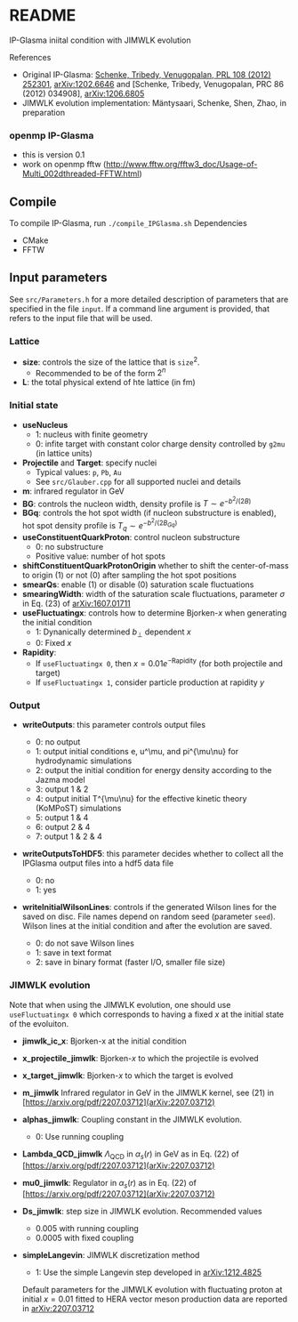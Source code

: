 # README 

IP-Glasma iniital condition with JIMWLK evolution

References
* Original IP-Glasma: [Schenke, Tribedy, Venugopalan, PRL 108 (2012) 252301](https://doi.org/10.1103/PhysRevLett.108.252301), [arXiv:1202.6646](https://arxiv.org/abs/1202.6646) and [Schenke, Tribedy, Venugopalan, PRC 86 (2012) 034908], [arXiv:1206.6805](https://arxiv.org/abs/1206.6805)
* JIMWLK evolution implementation: Mäntysaari, Schenke, Shen, Zhao, in preparation


### openmp IP-Glasma 
 * this is version 0.1
 * work on openmp fftw (http://www.fftw.org/fftw3_doc/Usage-of-Multi_002dthreaded-FFTW.html)
 
## Compile
To compile IP-Glasma, run `./compile_IPGlasma.sh`
Dependencies
* CMake
* FFTW

 
## Input parameters
See `src/Parameters.h` for a more detailed description of parameters that are specified in the file `input`. If a command line argument is provided, that refers to the input file that will be used.

### Lattice
- **size**: controls the size of the lattice that is `size`$^2$. 
  - Recommended to be of the form $2^n$
- **L**: the total physical extend of hte lattice (in fm)

### Initial state
- **useNucleus**
  - 1: nucleus with finite geometry
  - 0: infite target with constant color charge density controlled by `g2mu` (in lattice units)
- **Projectile** and **Target**: specify nuclei
  - Typical values: `p`, `Pb`, `Au`
  - See `src/Glauber.cpp` for all supported nuclei and details
- **m**: infrared regulator in GeV
- **BG**: controls the nucleon width, density profile is $T \sim e^{-b^2/(2B)}$
- **BGq**: controls the hot spot width (if nucleon substructure is enabled), hot spot density profile is $T_q \sim e^{-b^2/(2B_{Gq})}$
- **useConstituentQuarkProton**: control nucleon substructure
  - 0: no substructure
  - Positive value: number of hot spots 
- **shiftConstituentQuarkProtonOrigin** whether to shift the center-of-mass to origin (1) or not (0) after sampling the hot spot positions
- **smearQs**: enable (1) or disable (0) saturation scale fluctuations
- **smearingWidth**: width of the saturation scale fluctuations, parameter $\sigma$ in Eq. (23) of [arXiv:1607.01711](https://arxiv.org/pdf/1607.01711)
- **useFluctuatingx**: controls how to determine Bjorken-$x$ when generating the initial condition
  - 1: Dynanically determined $b_\perp$ dependent $x$ 
  - 0: Fixed $x$
- **Rapidity**:
  - If `useFluctuatingx 0`, then $x = 0.01 e^{-\mathrm{Rapidity}}$ (for both projectile and target)
  - If `useFluctuatingx 1`, consider particle production at rapidity $y$


### Output
 - **writeOutputs**: this parameter controls output files
 	- 0: no output
 	- 1: output initial conditions e, u^\mu, and pi^{\mu\nu} for hydrodynamic simulations
 	- 2: output the initial condition for energy density according to the Jazma model
 	- 3: output 1 & 2
 	- 4: output initial T^{\mu\nu} for the effective kinetic theory (KoMPoST) simulations
 	- 5: output 1 & 4
 	- 6: output 2 & 4
 	- 7: output 1 & 2 & 4
 
 - **writeOutputsToHDF5**: this parameter decides whether to collect all the IPGlasma output files into a hdf5 data file
 	- 0: no
 	- 1: yes	
 - **writeInitialWilsonLines**: controls if the generated Wilson lines for the saved on disc. File names depend on random seed (parameter `seed`). Wilson lines at the initial condition and after the evolution are saved.
    - 0: do not save Wilson lines
	- 1: save in text format
	- 2: save in binary format (faster I/O, smaller file size)

### JIMWLK evolution
Note that when using the JIMWLK evolution, one should use `useFluctuatingx 0` which corresponds to having a fixed $x$ at the initial state of the evoluiton.

- **jimwlk_ic_x**: Bjorken-x at the initial condition
- **x_projectile_jimwlk**: Bjorken-$x$ to which the projectile is evolved
- **x_target_jimwlk**: Bjorken-$x$ to which the target is evolved
- **m_jimwlk** Infrared regulator in GeV in the JIMWLK kernel, see (21) in [https://arxiv.org/pdf/2207.03712](arXiv:2207.03712)
- **alphas_jimwlk**: Coupling constant in the JIMWLK evolution. 
  - 0: Use running coupling 
- **Lambda_QCD_jimwlk** $\Lambda_\mathrm{QCD}$ in $\alpha_s(r)$ in GeV as in Eq. (22) of [https://arxiv.org/pdf/2207.03712](arXiv:2207.03712)
- **mu0_jimwlk**: Regulator in $\alpha_s(r)$ as in Eq. (22) of [https://arxiv.org/pdf/2207.03712](arXiv:2207.03712)
- **Ds_jimwlk**: step size in JIMWLK evolution. Recommended values
  - 0.005 with running coupling
  - 0.0005 with fixed coupling

- **simpleLangevin**: JIMWLK discretization method
  - 1: Use the simple Langevin step developed in [arXiv:1212.4825](https://arxiv.org/abs/1212.4825)

  Default parameters for the JIMWLK evolution with fluctuating proton at initial $x=0.01$ fitted to HERA vector meson production data are reported in [arXiv:2207.03712](https://arxiv.org/pdf/2207.03712)